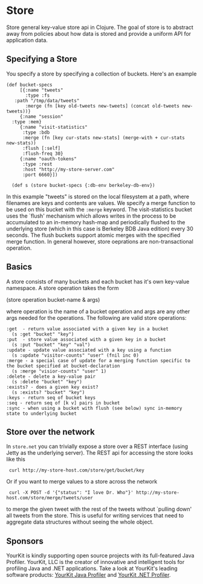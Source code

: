 # Store 

Store general key-value store api in Clojure. The goal of store is to abstract away from policies about how data is stored and provide a uniform API for application data.

## Specifying a Store

You specify a store by specifying a collection of buckets. Here's an example

    (def bucket-specs
    	 [{:name "tweets"
      	   :type :fs
	   :path "/tmp/data/tweets"
           :merge (fn [key old-tweets new-tweets] (concat old-tweets new-tweets))}
     	 {:name "session"
	  :type :mem}
         {:name "visit-statistics"
          :type :bdb
          :merge (fn [key cur-stats new-stats] (merge-with + cur-stats new-stats))
          :flush [:self]
          :flush-freq 30}
         {:name "oauth-tokens"
          :type :rest
          :host "http://my-store-server.com"
          :port 6660}])

      (def s (store bucket-specs {:db-env berkeley-db-env})

In this example "tweets" is stored on the local filesystem at a path, where filenames are keys and contents are values. We specify a merge function to be used on this bucket with the <code>:merge</code> keyword. The visit-statistics bucket uses the `flush' mechanism which allows writes in the process to be accumulated to an in-memory hash-map and periodically flushed to the underlying store (which in this case is Berkeley BDB Java edition) every 30 seconds. The flush buckets support atomic merges with the specified merge function. In general however, store oeprations are  non-transactional operation.


## Basics

 A store consists of many buckets and each bucket has it's own key-value namespace. A store operation takes the form 

  (store operation bucket-name & args)

where operation is the name of a bucket operation and args are any other args needed for the operations. The following are valid store operations:

    :get  - return value associated with a given key in a bucket 
      (s :get "bucket" "key") 
    :put  - store value associated with a given key in a bucket 
      (s :put "bucket" "key" "val")
    :update - update value associated with a key using a function 
      (s :update "visitor-counts" "user" (fnil inc 0)
    :merge - a special case of update for a merging function specific to the bucket specified at bucket-declaration 
      (s :merge "visior-counts" "user" 1)
    :delete - delete a key-value pair 
      (s :delete "bucket" "key")
    :exists? - does a given key exist? 
      (s :exists? "bucket" "key")
    :keys - return seq of bucket keys
    :seq - return seq of [k v] pairs in bucket
    :sync - when using a bucket with flush (see below) sync in-memory state to underlying bucket
   
##  Store over the network

In <code>store.net</code> you can trivially expose a store over a REST interface (using Jetty as the underlying server). The REST api for accessing the store looks like this

     curl http://my-store-host.com/store/get/bucket/key

Or if you want to merge values to a store across the network 

     curl -X POST -d '{"status": "I love Dr. Who"}' http://my-store-host.com/store/merge/tweets/user

to merge the given tweet with the rest of the tweets without `pulling down' all tweets from the store. This is useful for writing services that need to aggregate data structures without seeing the whole object. 



## Sponsors

YourKit is kindly supporting open source projects with its full-featured Java Profiler.
YourKit, LLC is the creator of innovative and intelligent tools for profiling
Java and .NET applications. Take a look at YourKit's leading software products:
[YourKit Java Profiler](http://www.yourkit.com/java/profiler/index.jsp) and
[YourKit .NET Profiler](http://www.yourkit.com/.net/profiler/index.jsp).